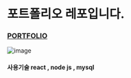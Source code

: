 # 포트폴리오 레포입니다.


### [PORTFOLIO](http://chanhyuk.com/)
![image](https://user-images.githubusercontent.com/69495129/139486939-a2fff39f-d60a-4052-b317-941c536b91db.png)

#### 사용기술 react , node js , mysql

